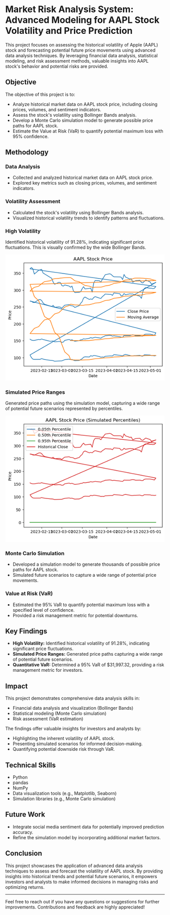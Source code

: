 # Market Risk Analysis System: Advanced Modeling for AAPL Stock Volatility and Price Prediction

This project focuses on assessing the historical volatility of Apple (AAPL) stock and forecasting potential future price movements using advanced data analysis techniques. By leveraging financial data analysis, statistical modeling, and risk assessment methods, valuable insights into AAPL stock's behavior and potential risks are provided.

## Objective

The objective of this project is to:

- Analyze historical market data on AAPL stock price, including closing prices, volumes, and sentiment indicators.
- Assess the stock's volatility using Bollinger Bands analysis.
- Develop a Monte Carlo simulation model to generate possible price paths for AAPL stock.
- Estimate the Value at Risk (VaR) to quantify potential maximum loss with 95% confidence.

## Methodology




### Data Analysis

- Collected and analyzed historical market data on AAPL stock price.
- Explored key metrics such as closing prices, volumes, and sentiment indicators.

### Volatility Assessment

- Calculated the stock's volatility using Bollinger Bands analysis.
- Visualized historical volatility trends to identify patterns and fluctuations.


### High Volatility

Identified historical volatility of 91.28%, indicating significant price fluctuations. This is visually confirmed by the wide Bollinger Bands.

![Volatility Analysis](images/AAPL_Stock_Price.png)

### Simulated Price Ranges

Generated price paths using the simulation model, capturing a wide range of potential future scenarios represented by percentiles.

![Price Simulation](images/AAPL_Stock_Price_Simulated_%.png)

### Monte Carlo Simulation

- Developed a simulation model to generate thousands of possible price paths for AAPL stock.
- Simulated future scenarios to capture a wide range of potential price movements.

### Value at Risk (VaR)

- Estimated the 95% VaR to quantify potential maximum loss with a specified level of confidence.
- Provided a risk management metric for potential downturns.

## Key Findings

- **High Volatility:** Identified historical volatility of 91.28%, indicating significant price fluctuations.
- **Simulated Price Ranges:** Generated price paths capturing a wide range of potential future scenarios.
- **Quantitative VaR:** Determined a 95% VaR of $31,997.32, providing a risk management metric for investors.

## Impact

This project demonstrates comprehensive data analysis skills in:

- Financial data analysis and visualization (Bollinger Bands)
- Statistical modeling (Monte Carlo simulation)
- Risk assessment (VaR estimation)

The findings offer valuable insights for investors and analysts by:

- Highlighting the inherent volatility of AAPL stock.
- Presenting simulated scenarios for informed decision-making.
- Quantifying potential downside risk through VaR.

## Technical Skills

- Python
- pandas
- NumPy
- Data visualization tools (e.g., Matplotlib, Seaborn)
- Simulation libraries (e.g., Monte Carlo simulation)

## Future Work

- Integrate social media sentiment data for potentially improved prediction accuracy.
- Refine the simulation model by incorporating additional market factors.

## Conclusion

This project showcases the application of advanced data analysis techniques to assess and forecast the volatility of AAPL stock. By providing insights into historical trends and potential future scenarios, it empowers investors and analysts to make informed decisions in managing risks and optimizing returns.

---

Feel free to reach out if you have any questions or suggestions for further improvements. Contributions and feedback are highly appreciated!
